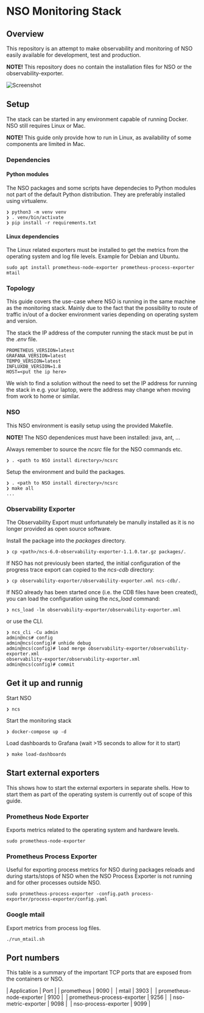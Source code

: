 # NSO Monitoring Stack

## Overview

This repository is an attempt to make observability and monitoring of NSO
easily available for development, test and production.

**NOTE!** This repository does no contain the installation files for NSO or
the observability-exporter.

![Screenshot](doc/nso-monitoring-stack.png)

## Setup

The stack can be started in any environment capable of running Docker.
NSO still requires Linux or Mac.

**NOTE!** This guide only provide how to run in Linux, as availability of
some components are limited in Mac.

### Dependencies

#### Python modules

The NSO packages and some scripts have dependecies to Python modules not part
of the default Python distribution. They are preferably installed using
virtualenv.

```
❯ python3 -m venv venv
❯ . venv/bin/activate
❯ pip install -r requirements.txt
```

#### Linux dependencies

The Linux related exporters must be installed to get the metrics from
the operating system and log file levels. Example for Debian and Ubuntu.

```
sudo apt install prometheus-node-exporter prometheus-process-exporter mtail
```

### Topology

This guide covers the use-case where NSO is running in the same machine as
the monitoring stack. Mainly due to the fact that the possibility to route of
traffic in/out of a docker environment varies depending on operating system and
version.

The stack the IP address of the computer running the stack must be put in the
*.env* file.
```
PROMETHEUS_VERSION=latest
GRAFANA_VERSION=latest
TEMPO_VERSION=latest
INFLUXDB_VERSION=1.8
HOST=<put the ip here>
```

We wish to find a solution without the need to set the IP address for running
the stack in e.g. your laptop, were the address may change when moving from
work to home or similar.

### NSO

This NSO environment is easily setup using the provided Makefile.

**NOTE!** The NSO dependenices must have been installed: java, ant, ...

Always remember to source the *ncsrc* file for the NSO commands etc.
```
❯ . <path to NSO install directory>/ncsrc
```

Setup the environment and build the packages.
```
❯ . <path to NSO install directory>/ncsrc
❯ make all
...
```

### Observability Exporter

The Observability Export must unfortunately be manully installed as it is no
longer provided as open source software.

Install the package into the *packages* directory.
```
❯ cp <path>/ncs-6.0-observability-exporter-1.1.0.tar.gz packages/.
```

If NSO has not previously been started, the initial configuration of the
progress trace export can copied to the *ncs-cdb* directory:
```
❯ cp observability-exporter/observability-exporter.xml ncs-cdb/.
```

If NSO already has been started once (i.e. the CDB files have been created), you
can load the configuration using the *ncs_load* command:
```
❯ ncs_load -lm observability-exporter/observability-exporter.xml
```

or use the CLI.
```
❯ ncs_cli -Cu admin
admin@ncs# config
admin@ncs(config)# unhide debug
admin@ncs(config)# load merge observability-exporter/observability-exporter.xml
observability-exporter/observability-exporter.xml
admin@ncs(config)# commit
```

## Get it up and runnig

Start NSO
```
❯ ncs
```

Start the monitoring stack
```
❯ docker-compose up -d
```

Load dashboards to Grafana (wait >15 seconds to allow for it to start)
```
❯ make load-dashboards
```

## Start external exporters

This shows how to start the external exporters in separate shells.
How to start them as part of the operating system is currently out of scope of
this guide.

### Prometheus Node Exporter

Exports metrics related to the operating system and hardware levels.
```
sudo prometheus-node-exporter
```

### Prometheus Process Exporter

Useful for exporting process metrics for NSO during packages reloads and during
starts/stops of NSO when the NSO Process Exporter is not running and for other
processes outside NSO.

```
sudo prometheus-process-exporter -config.path process-exporter/process-exporter/config.yaml 
```

### Google mtail

Export metrics from process log files.

```
./run_mtail.sh
```

## Port numbers

This table is a summary of the important TCP ports that are exposed from the
containers or NSO.

| Application | Port |
| prometheus | 9090 | 
| mtail | 3903 | 
| prometheus-node-exporter | 9100 | 
| prometheus-process-exporter | 9256 | 
| nso-metric-exporter | 9098 | 
| nso-process-exporter | 9099 | 
